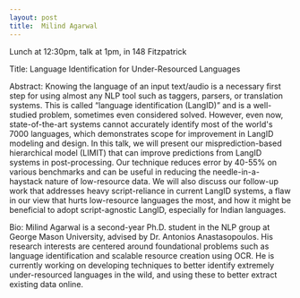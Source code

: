 ```yaml
---
layout: post
title:  Milind Agarwal
---
```


Lunch at 12:30pm, talk at 1pm, in 148 Fitzpatrick

Title: Language Identification for Under-Resourced Languages

Abstract: Knowing the language of an input text/audio is a necessary first step for using almost any NLP tool such as taggers, parsers, or translation systems. This is called “language identification (LangID)” and is a well-studied problem, sometimes even considered solved. However, even now, state-of-the-art systems cannot accurately identify most of the world's 7000 languages, which demonstrates scope for improvement in LangID modeling and design. In this talk, we will present our misprediction-based hierarchical model (LIMIT) that can improve predictions from LangID systems in post-processing. Our technique reduces error by 40-55% on various benchmarks and can be useful in reducing the needle-in-a-haystack nature of low-resource data. We will also discuss our follow-up work that addresses heavy script-reliance in current LangID systems, a flaw in our view that hurts low-resource languages the most, and how it might be beneficial to adopt script-agnostic LangID, especially for Indian languages.

Bio: Milind Agarwal is a second-year Ph.D. student in the NLP group at George Mason University, advised by Dr. Antonios Anastasopoulos. His research interests are centered around foundational problems such as language identification and scalable resource creation using OCR. He is currently working on developing techniques to better identify extremely under-resourced languages in the wild, and using these to better extract existing data online.